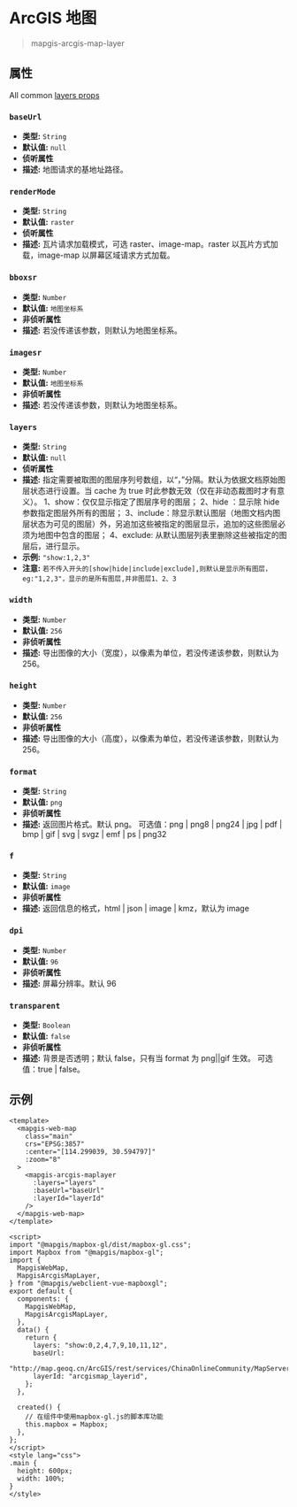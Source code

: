 # ArcGIS 地图

> mapgis-arcgis-map-layer

## 属性

All common [layers props](/api/Layers/README.md#props)

### `baseUrl`

- **类型:** `String`
- **默认值:** `null`
- **侦听属性**
- **描述:** 地图请求的基地址路径。

### `renderMode`

- **类型:** `String`
- **默认值:** `raster`
- **侦听属性**
- **描述:** 瓦片请求加载模式，可选 raster、image-map。raster 以瓦片方式加载，image-map 以屏幕区域请求方式加载。

### `bboxsr`

- **类型:** `Number`
- **默认值:** `地图坐标系`
- **非侦听属性**
- **描述:** 若没传递该参数，则默认为地图坐标系。

### `imagesr`

- **类型:** `Number`
- **默认值:** `地图坐标系`
- **非侦听属性**
- **描述:** 若没传递该参数，则默认为地图坐标系。

### `layers`

- **类型:** `String`
- **默认值:** `null`
- **侦听属性**
- **描述:** 指定需要被取图的图层序列号数组，以“，”分隔。默认为依据文档原始图层状态进行设置。当 cache 为 true 时此参数无效（仅在非动态裁图时才有意义）。
  1、show：仅仅显示指定了图层序号的图层；
  2、hide ：显示除 hide 参数指定图层外所有的图层；
  3、include：除显示默认图层（地图文档内图层状态为可见的图层）外，另追加这些被指定的图层显示，追加的这些图层必须为地图中包含的图层；
  4、exclude: 从默认图层列表里删除这些被指定的图层后，进行显示。
- **示例:** `"show:1,2,3"`
- **注意:** `若不传入开头的[show|hide|include|exclude],则默认是显示所有图层，eg:"1,2,3"，显示的是所有图层,并非图层1、2、3`

### `width`

- **类型:** `Number`
- **默认值:** `256`
- **非侦听属性**
- **描述:** 导出图像的大小（宽度），以像素为单位，若没传递该参数，则默认为 256。

### `height`

- **类型:** `Number`
- **默认值:** `256`
- **非侦听属性**
- **描述:** 导出图像的大小（高度），以像素为单位，若没传递该参数，则默认为 256。

### `format`

- **类型:** `String`
- **默认值:** `png`
- **非侦听属性**
- **描述:** 返回图片格式。默认 png。
  可选值：png | png8 | png24 | jpg | pdf | bmp | gif | svg | svgz | emf | ps | png32

### `f`

- **类型:** `String`
- **默认值:** `image`
- **非侦听属性**
- **描述:** 返回信息的格式，html | json | image | kmz，默认为 image

### `dpi`

- **类型:** `Number`
- **默认值:** `96`
- **非侦听属性**
- **描述:** 屏幕分辨率。默认 96

### `transparent`

- **类型:** `Boolean`
- **默认值:** `false`
- **非侦听属性**
- **描述:** 背景是否透明；默认 false，只有当 format 为 png||gif
  生效。
  可选值：true | false。

## 示例

```vue
<template>
  <mapgis-web-map
    class="main"
    crs="EPSG:3857"
    :center="[114.299039, 30.594797]"
    :zoom="8"
  >
    <mapgis-arcgis-maplayer
      :layers="layers"
      :baseUrl="baseUrl"
      :layerId="layerId"
    />
  </mapgis-web-map>
</template>

<script>
import "@mapgis/mapbox-gl/dist/mapbox-gl.css";
import Mapbox from "@mapgis/mapbox-gl";
import {
  MapgisWebMap,
  MapgisArcgisMapLayer,
} from "@mapgis/webclient-vue-mapboxgl";
export default {
  components: {
    MapgisWebMap,
    MapgisArcgisMapLayer,
  },
  data() {
    return {
      layers: "show:0,2,4,7,9,10,11,12",
      baseUrl:
        "http://map.geoq.cn/ArcGIS/rest/services/ChinaOnlineCommunity/MapServer",
      layerId: "arcgismap_layerid",
    };
  },

  created() {
    // 在组件中使用mapbox-gl.js的脚本库功能
    this.mapbox = Mapbox;
  },
};
</script>
<style lang="css">
.main {
  height: 600px;
  width: 100%;
}
</style>
```

